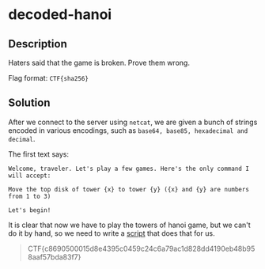 # decoded-hanoi

## Description

Haters said that the game is broken. Prove them wrong.

Flag format: `CTF{sha256}`

## Solution

After we connect to the server using `netcat`, we are given a bunch of strings encoded in various encodings, such as `base64, base85, hexadecimal and decimal`.

The first text says:

```text
Welcome, traveler. Let's play a few games. Here's the only command I will accept:

Move the top disk of tower {x} to tower {y} ({x} and {y} are numbers from 1 to 3)

Let's begin!

```

It is clear that now we have to play the towers of hanoi game, but we can't do it by hand, so we need to write a [script](script.py) that does that for us.

> CTF{c8690500015d8e4395c0459c24c6a79ac1d828dd4190eb48b958aaf57bda83f7}
